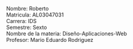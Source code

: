 Nombre: Roberto  
Matricula: AL03047031  
Carrera: IDS  
Semestre: Sexto  
Nombre de la materia: Diseño-Aplicaciones-Web  
Profesor: Mario Eduardo Rodriguez  
